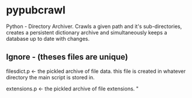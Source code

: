pypubcrawl
==========

Python - Directory Archiver. Crawls a given path and it's sub-directories, creates a persistent dictionary archive and simultaneously keeps a database up to date with changes.


Ignore - (theses files are unique)
------
filesdict.p  <- the pickled archive of file data. this file is created in whatever directory the main script is stored in.

extensions.p <- the pickled archive of file extensions. "
